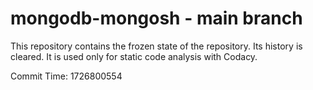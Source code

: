 # mongodb-mongosh - main branch

This repository contains the frozen state of the repository.
Its history is cleared. It is used only for static code
analysis with Codacy.

Commit Time: 1726800554